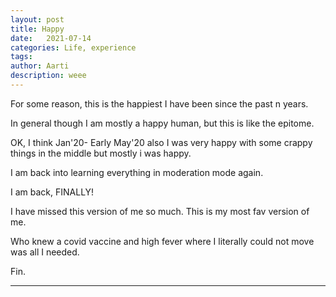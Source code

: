 ```yaml
---
layout: post
title: Happy 
date:   2021-07-14
categories: Life, experience
tags: 
author: Aarti
description: weee
---
```


<!--more-->
For some reason, this is the happiest I have been since the 
past n years. 

In general though I am mostly a happy human, but this is 
like the epitome. 

OK, I think Jan'20- Early May'20 also I was very happy
with some crappy things in the middle but mostly i was happy. 

I am back into learning everything in moderation mode again. 

I am back, FINALLY!

I have missed this version of me so much. 
This is my most fav version of me. 

Who knew a covid vaccine and high fever where I literally could not move was all I needed. 








Fin. 

---









